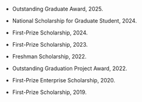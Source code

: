 
- Outstanding Graduate Award, 2025.

- National Scholarship for Graduate Student, 2024.

- First-Prize Scholarship, 2024.

- First-Prize Scholarship, 2023.

- Freshman Scholarship, 2022.

- Outstanding Graduation Project Award, 2022.

- First-Prize Enterprise Scholarship, 2020.

- First-Prize Scholarship, 2019.
